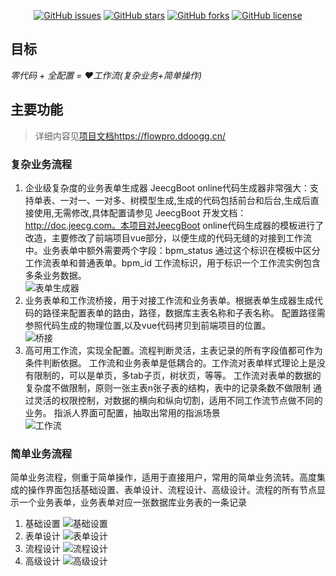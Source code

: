 <p align="center">
  <a href="https://github.com/dong-jianbin/flow-pro/issues" target="_blank"><img src="https://img.shields.io/github/issues/dong-jianbin/flow-pro" alt="GitHub issues" class="no-zoom"></a>
  <a href="https://github.com/dong-jianbin/flow-pro/stargazers" target="_blank"><img src='https://img.shields.io/github/stars/dong-jianbin/flow-pro' alt='GitHub stars' class="no-zoom"></a>
  <a href="ttps://github.com/dong-jianbin/flow-pro/network" target="_blank"><img src='https://img.shields.io/github/forks/dong-jianbin/flow-pro' alt='GitHub forks' class="no-zoom"></a>
  <a href="https://github.com/dong-jianbin/flow-pro/blob/main/LICENSE" target="_blank"><img src="https://img.shields.io/github/license/dong-jianbin/flow-pro" alt="GitHub license" class="no-zoom"></a>
</p>

## 目标
*零代码 + 全配置 = ❤️工作流(复杂业务+简单操作)*

## 主要功能
> 详细内容见[项目文档https://flowpro.ddoogg.cn/](https://flowpro.ddoogg.cn/)
### 复杂业务流程

1. 企业级复杂度的业务表单生成器
JeecgBoot online代码生成器非常强大：支持单表、一对一、一对多、树模型生成,生成的代码包括前台和后台,生成后直接使用,无需修改,具体配置请参见 JeecgBoot 开发文档： http://doc.jeecg.com。本项目对JeecgBoot online代码生成器的模板进行了改造，主要修改了前端项目vue部分，以便生成的代码无缝的对接到工作流中。业务表单中额外需要两个字段：bpm_status 通过这个标识在模板中区分工作流表单和普通表单。bpm_id 工作流标识，用于标识一个工作流实例包含多条业务数据。  
![表单生成器](https://cdn.jsdelivr.net/gh/dong-jianbin/drawing-bed/img/20211113055813.png)
2. 业务表单和工作流桥接，用于对接工作流和业务表单。根据表单生成器生成代码的路径来配置表单的路由，路径，数据库主表名称和子表名称。
配置路径需参照代码生成的物理位置,以及vue代码拷贝到前端项目的位置。  
![桥接](https://cdn.jsdelivr.net/gh/dong-jianbin/drawing-bed/img/20211113055648.png)
3. 高可用工作流，实现全配置。流程判断灵活，主表记录的所有字段值都可作为条件判断依据。
工作流和业务表单是低耦合的。工作流对表单样式理论上是没有限制的，可以是单页，多tab子页，树状页，等等。
工作流对表单的数据的复杂度不做限制，原则一张主表n张子表的结构，表中的记录条数不做限制
通过灵活的权限控制，对数据的横向和纵向切割，适用不同工作流节点做不同的业务。
指派人界面可配置，抽取出常用的指派场景  
![工作流](https://cdn.jsdelivr.net/gh/dong-jianbin/drawing-bed/img/20211113055931.png)

### 简单业务流程

简单业务流程，侧重于简单操作，适用于直接用户，常用的简单业务流转。高度集成的操作界面包括基础设置、表单设计、流程设计、高级设计。流程的所有节点显示一个业务表单，业务表单对应一张数据库业务表的一条记录  
1. 基础设置
![基础设置](https://cdn.jsdelivr.net/gh/dong-jianbin/drawing-bed/img/20211112135049.png)
2. 表单设计
![表单设计](https://cdn.jsdelivr.net/gh/dong-jianbin/drawing-bed/img/20211112141050.png)
3. 流程设计
![流程设计](https://cdn.jsdelivr.net/gh/dong-jianbin/drawing-bed/img/20211112141114.png)
4. 高级设计
![高级设计](https://cdn.jsdelivr.net/gh/dong-jianbin/drawing-bed/img/20211112141212.png)